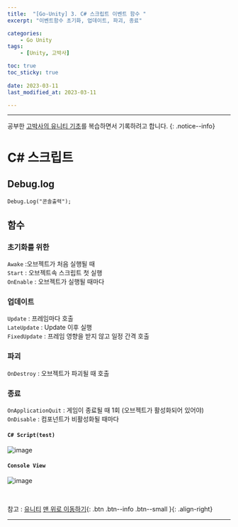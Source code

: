 ```yaml
---
title:  "[Go-Unity] 3. C# 스크립트 이벤트 함수 "
excerpt: "이벤트함수 초기화, 업데이트, 파괴, 종료"

categories:
    - Go Unity
tags:
    - [Unity, 고박사]

toc: true
toc_sticky: true
 
date: 2023-03-11
last_modified_at: 2023-03-11

---
```

- - -

공부한 [고박사의 유니티 기초](https://www.inflearn.com/course/%EA%B3%A0%EB%B0%95%EC%82%AC-%EC%9C%A0%EB%8B%88%ED%8B%B0-%EA%B8%B0%EC%B4%88/dashboard)를 복습하면서 기록하려고 합니다. 
{: .notice--info}

# C# 스크립트

##  Debug.log
```
Debug.Log("콘솔출력");
```

## 함수
### 초기화를 위한 
`Awake` :오브젝트가 처음 실행될 때  
`Start` : 오브젝트속 스크립트 첫 실행  
`OnEnable` : 오브젝트가 실행될 때마다   

### 업데이트 
`Update` : 프레임마다 호출  
`LateUpdate` : Update 이후 실행  
`FixedUpdate` : 프레임 영향을 받지 않고 일정 간격 호출  

### 파괴
`OnDestroy` : 오브젝트가 파괴될 때 호출  

### 종료
`OnApplicationQuit` : 게임이 종료될 때 1회 (오브젝트가 활성화되어 있어야)  
`OnDisable` : 컴포넌트가 비활성화될 때마다  

####    `C# Script(test)`  
![image](https://user-images.githubusercontent.com/96651722/224503586-6517fe8c-69fd-42ff-97f0-135e931676bd.png)  

####    `Console View`  
![image](https://user-images.githubusercontent.com/96651722/224494144-e51b837d-ef9a-4092-a55a-4888f15c62e6.png)

<br>

참고 : [유니티](https://docs.unity3d.com/kr/)
[맨 위로 이동하기](#){: .btn .btn--info .btn--small }{: .align-right}
<br>
- - -
